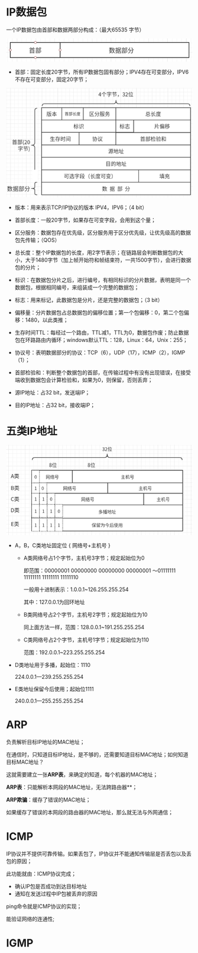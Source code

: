 # IP数据包

一个IP数据包由首部和数据两部分构成：（最大65535 字节）

<img src="../.images/ip1-1596334736319.png" title="" alt="" data-align="center">

- 首部：固定长度20字节，所有IP数据包固有部分；IPV4存在可变部分，IPV6不存在可变部分，固定20字节；

<img src="../.images/ip2.png" title="" alt="" data-align="center">

- 版本：用来表示TCP/IP协议的版本 IPV4，IPV6；（4 bit）

- 首部长度：一般20字节，如果存在可变字段，会用到这个量；

- 区分服务：数据包存在优先级，区分服务用于区分优先级，让优先级高的数据包先传输；（QOS）

- 总长度：整个IP数据包的长度，用2字节表示；在链路层会判断数据包的大小，大于1480字节（加上帧开始符和帧结束符，一共1500字节），会进行数据包的分片；

- 标识：在数据包分片之后，进行编号，有相同标识的分片数据，表明是同一个数据包，根据相同编号，来组装成一个完整的数据包；

- 标志：用来标记，此数据包是分片，还是完整的数据包；（3 bit）

- 偏移量：分片数据包占总数据包的偏移位置；第一个包偏移：0，第二个包偏移：1480，以此类推；

- 生存时间TTL：每经过一个路由，TTL减1，TTL为0，数据包作废；防止数据包在环路路由内循环；windows默认TTL：128，Linux：64，Unix：255；

- 协议号：表明数据部分的协议：TCP（6），UDP（17），ICMP（2），IGMP（1）；

- 首部检验和：判断整个数据包的首部，在传输过程中有没有出现错误，在接受端收到数据包会计算检验和，如果为0，则保留，否则丢弃；

- 源IP地址：占32 bit，发送端IP；

- 目的IP地址：占32 bit，接收端IP；

# 五类IP地址

<img src="../.images/ip.png" title="" alt="luyou" data-align="center">

- A，B，C类地址固定位 { 网络号+主机号 }
  
  - A类网络号占1个字节，主机号3字节；规定起始位为0
    
    即范围：00000001 00000000 00000000 00000001 ～01111111 11111111 11111111 11111110
    
    一般用十进制表示：1.0.0.1~126.255.255.254
    
    其中：127.0.0.1为回环地址
  
  - B类网络号占2个字节，主机号2字节；规定起始位为10
    
    同上面方法一样，范围：128.0.0.1~191.255.255.254
  
  - C类网络号占2个字节，主机号1字节；规定起始位为110
    
    范围：192.0.0.1~223.255.255.254

- D类地址用于多播，起始位：1110
  
  224.0.0.1—239.255.255.254

- E类地址保留今后使用；起始位1111
  
  240.0.0.1—255.255.255.254

# ARP

负责解析目标IP地址的MAC地址；

在通信时，只知道目标IP地址，是不够的，还需要知道目标MAC地址；如何知道目标MAC地址？

这就需要建立一张**ARP表**，来确定的知道，每个机器的MAC地址；

**ARP表**：只能解析本网段的MAC地址，无法跨路由器**；

**ARP欺骗**：缓存了错误的MAC地址；

如果缓存了错误的本网段的路由器的MAC地址，那么就无法与外网通信；

# ICMP

IP协议并不提供可靠传输。如果丢包了，IP协议并不能通知传输层是否丢包以及丢包的原因；

此功能就由：ICMP协议完成；

- 确认IP包是否成功到达目标地址
- 通知在发送过程中IP包被丢弃的原因

ping命令就是ICMP协议的实现；

能验证网络的连通性;

# IGMP
